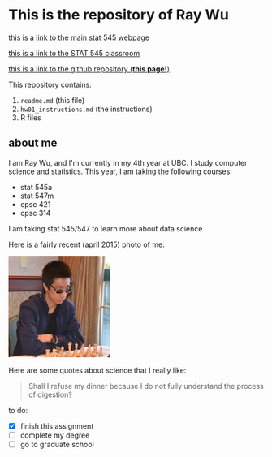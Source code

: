 # This is the repository of Ray Wu

[this is a link to the main stat 545 webpage](http://stat545.com)

[this is a link to the STAT 545 classroom](http://stat545.com/Classroom)

[this is a link to the github repository (**this page!**)](https://github.com/STAT545-UBC-students/hw01-rning-wu)

This repository contains: 
1. `readme.md` (this file)
2. `hw01_instructions.md` (the instructions)
3. R files

## about me

I am Ray Wu, and I'm currently in my 4th year at UBC. I study computer science and statistics. This year, I am taking the following courses:
- stat 545a
- stat 547m
- cpsc 421
- cpsc 314

I am taking stat 545/547 to learn more about data science 

Here is a fairly recent (april 2015) photo of me: 

![photo](ray.jpeg)

Here are some quotes about science that I really like: 
> Shall I refuse my dinner because I do not fully understand the process of digestion?

to do: 
- [x] finish this assignment
- [ ] complete my degree
- [ ] go to graduate school